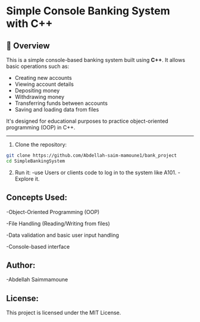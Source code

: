 # Simple Console Banking System with C++

## 🏦 Overview

This is a simple console-based banking system built using **C++**. It allows basic operations such as:

- Creating new accounts
- Viewing account details
- Depositing money
- Withdrawing money
- Transferring funds between accounts
- Saving and loading data from files

It's designed for educational purposes to practice object-oriented programming (OOP) in C++.

---
1. Clone the repository:

```bash
git clone https://github.com/Abdellah-saim-mamoune1/bank_project
cd SimpleBankingSystem
```
2. Run it:
-use Users or clients code to log in to the system like A101.
-Explore it.

## Concepts Used:

-Object-Oriented Programming (OOP)

-File Handling (Reading/Writing from files)

-Data validation and basic user input handling

-Console-based interface


## Author: 

-Abdellah Saimmamoune

## License:

This project is licensed under the MIT License.






